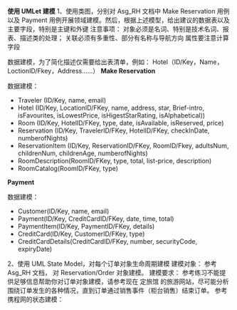 **使用 UMLet 建模**
1、使用类图，分别对 Asg_RH 文档中 Make Reservation 用例以及 Payment 用例开展领域建模。然后，根据上述模型，给出建议的数据表以及主要字段，特别是主键和外键
注意事项：
对象必须是名词、特别是技术名词、报表、描述类的处理；
关联必须有多重性、部分有名称与导航方向
属性要注意计算字段

数据建模，为了简化描述仅需要给出表清单，例如：
Hotel（ID/Key，Name，LoctionID/Fkey，Address……）
**Make Reservation**



数据建模：

* Traveler (ID/Key, name, email)
* Hotel (ID/Key, LocationID/FKey, name, address, star, Brief-intro, isFavourites, isLowestPrice, isHigestStarRating, isAlphabetical))
* Room (ID/Key, HotelID/FKey, type, date, isAvailable, isReserved, price)
* Reservation (ID/Key, TravelerID/FKey, HotelID/FKey, checkInDate, numberofNights)
* ReservationItem (ID/Key, ReservationID/FKey, RoomID/Fkey, adultsNum, childrenNum, childrenAge, numberofNights)
* RoomDescription(RoomID/FKey, type, total, list-price, description)
* RoomCatalog(RoomID/FKey, type)

**Payment**




数据建模：
* Customer(ID/Key, name, email)
* Payment(ID/Key, CreditCardID/FKey, date, time, total)
* PaymentItem(ID/Key, PaymentID/FKey, details)
* CreditCard(ID/Key, CustomerID/FKey, type)
* CreditCardDetails(CreditCardID/FKey, number, securityCode, expiryDate)

2、使用 UML State Model，对每个订单对象生命周期建模
建模对象： 参考 Asg_RH 文档， 对 Reservation/Order 对象建模。
建模要求： 参考练习不能提供足够信息帮助你对订单对象建模，请参考现在 定旅馆 的旅游网站，尽可能分析围绕订单发生的各种情况，直到订单通过销售事件（柜台销售）结束订单。
参考携程网的状态建模：



